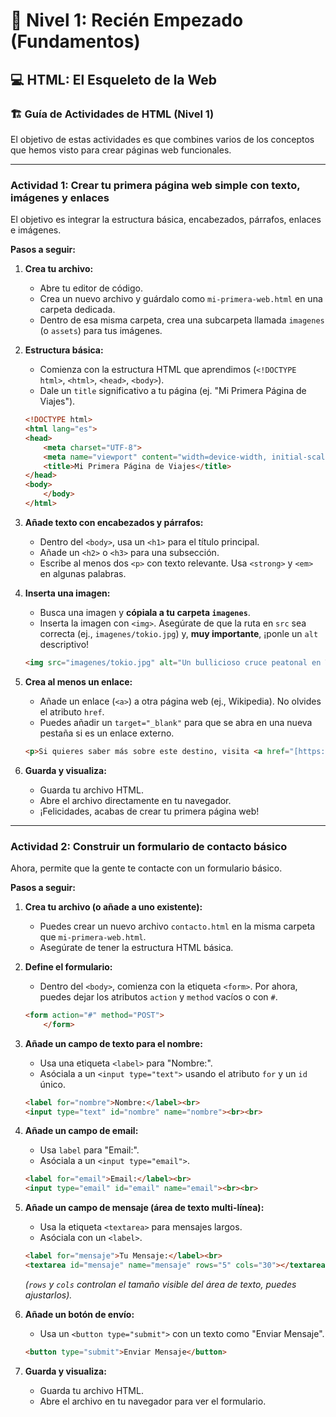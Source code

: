 # 🚀 Nivel 1: Recién Empezado (Fundamentos)

## 💻 HTML: El Esqueleto de la Web

### 🏗️ Guía de Actividades de HTML (Nivel 1)

El objetivo de estas actividades es que combines varios de los conceptos que hemos visto para crear páginas web funcionales.

---

### Actividad 1: Crear tu primera página web simple con texto, imágenes y enlaces

El objetivo es integrar la estructura básica, encabezados, párrafos, enlaces e imágenes.

**Pasos a seguir:**

1.  **Crea tu archivo:**
    * Abre tu editor de código.
    * Crea un nuevo archivo y guárdalo como `mi-primera-web.html` en una carpeta dedicada.
    * Dentro de esa misma carpeta, crea una subcarpeta llamada `imagenes` (o `assets`) para tus imágenes.

2.  **Estructura básica:**
    * Comienza con la estructura HTML que aprendimos (`<!DOCTYPE html>`, `<html>`, `<head>`, `<body>`).
    * Dale un `title` significativo a tu página (ej. "Mi Primera Página de Viajes").

    ```html
    <!DOCTYPE html>
    <html lang="es">
    <head>
        <meta charset="UTF-8">
        <meta name="viewport" content="width=device-width, initial-scale=1.0">
        <title>Mi Primera Página de Viajes</title>
    </head>
    <body>
        </body>
    </html>
    ```

3.  **Añade texto con encabezados y párrafos:**
    * Dentro del `<body>`, usa un `<h1>` para el título principal.
    * Añade un `<h2>` o `<h3>` para una subsección.
    * Escribe al menos dos `<p>` con texto relevante. Usa `<strong>` y `<em>` en algunas palabras.

4.  **Inserta una imagen:**
    * Busca una imagen y **cópiala a tu carpeta `imagenes`**.
    * Inserta la imagen con `<img>`. Asegúrate de que la ruta en `src` sea correcta (ej., `imagenes/tokio.jpg`) y, **muy importante**, ¡ponle un `alt` descriptivo!

    ```html
    <img src="imagenes/tokio.jpg" alt="Un bullicioso cruce peatonal en Tokio de noche">
    ```

5.  **Crea al menos un enlace:**
    * Añade un enlace (`<a>`) a otra página web (ej., Wikipedia). No olvides el atributo `href`.
    * Puedes añadir un `target="_blank"` para que se abra en una nueva pestaña si es un enlace externo.

    ```html
    <p>Si quieres saber más sobre este destino, visita <a href="[https://es.wikipedia.org/wiki/Tokio](https://es.wikipedia.org/wiki/Tokio)" target="_blank">Wikipedia</a>.</p>
    ```

6.  **Guarda y visualiza:**
    * Guarda tu archivo HTML.
    * Abre el archivo directamente en tu navegador.
    * ¡Felicidades, acabas de crear tu primera página web!

---

### Actividad 2: Construir un formulario de contacto básico

Ahora, permite que la gente te contacte con un formulario básico.

**Pasos a seguir:**

1.  **Crea tu archivo (o añade a uno existente):**
    * Puedes crear un nuevo archivo `contacto.html` en la misma carpeta que `mi-primera-web.html`.
    * Asegúrate de tener la estructura HTML básica.

2.  **Define el formulario:**
    * Dentro del `<body>`, comienza con la etiqueta `<form>`. Por ahora, puedes dejar los atributos `action` y `method` vacíos o con `#`.

    ```html
    <form action="#" method="POST">
        </form>
    ```

3.  **Añade un campo de texto para el nombre:**
    * Usa una etiqueta `<label>` para "Nombre:".
    * Asóciala a un `<input type="text">` usando el atributo `for` y un `id` único.

    ```html
    <label for="nombre">Nombre:</label><br>
    <input type="text" id="nombre" name="nombre"><br><br>
    ```

4.  **Añade un campo de email:**
    * Usa `label` para "Email:".
    * Asóciala a un `<input type="email">`.

    ```html
    <label for="email">Email:</label><br>
    <input type="email" id="email" name="email"><br><br>
    ```

5.  **Añade un campo de mensaje (área de texto multi-línea):**
    * Usa la etiqueta `<textarea>` para mensajes largos.
    * Asóciala con un `<label>`.

    ```html
    <label for="mensaje">Tu Mensaje:</label><br>
    <textarea id="mensaje" name="mensaje" rows="5" cols="30"></textarea><br><br>
    ```
    *(`rows` y `cols` controlan el tamaño visible del área de texto, puedes ajustarlos).*

6.  **Añade un botón de envío:**
    * Usa un `<button type="submit">` con un texto como "Enviar Mensaje".

    ```html
    <button type="submit">Enviar Mensaje</button>
    ```

7.  **Guarda y visualiza:**
    * Guarda tu archivo HTML.
    * Abre el archivo en tu navegador para ver el formulario.
